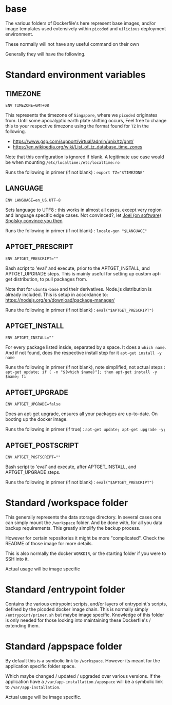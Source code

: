 # base
The various folders of Dockerfile's here represent base images, and/or image templates used extensively
within `picoded` and `uilicious` deployment environment.

These normally will not have any useful command on their own

Generally they will have the following.

# Standard environment variables

## TIMEZONE
`ENV TIMEZONE=GMT+08`

This represents the timezone of `Singapore`, where we `picoded` originates from. Until some apocalyptic earth plate
shifting occurs, Feel free to change this to your respective timezone using the format found for `TZ` in the following.

+ https://www.gsp.com/support/virtual/admin/unix/tz/gmt/
+ https://en.wikipedia.org/wiki/List_of_tz_database_time_zones

Note that this configuration is ignored if blank. A legitimate use case would be when mounting `/etc/localtime:/etc/localtime:ro`

Runs the following in primer (if not blank) : 
`export TZ="$TIMEZONE"`

## LANGUAGE
`ENV LANGUAGE=en_US.UTF-8`

Sets language to UTF8 : this works in almost all cases, except very region and language specific edge cases.
Not convinced?, let [Joel (on software) Spolsky convince you then](https://www.joelonsoftware.com/2003/10/08/the-absolute-minimum-every-software-developer-absolutely-positively-must-know-about-unicode-and-character-sets-no-excuses)

Runs the following in primer (if not blank) : 
`locale-gen "$LANGUAGE"`

## APTGET_PRESCRIPT
`ENV APTGET_PRESCRIPT=""`

Bash script to 'eval' and execute, prior to the APTGET_INSTALL, and APTGET_UPGRADE steps.
This is mainly useful for setting up custom apt-get distribution, to pull packages from.

Note that for `ubuntu-base` and their derivatives. Node.js distribution is already included.
This is setup in accordance to: https://nodejs.org/en/download/package-manager/

Runs the following in primer (if not blank) : 
`eval("$APTGET_PRESCRIPT")`

## APTGET_INSTALL
`ENV APTGET_INSTALL=""`

For every package listed inside, separated by a space. It does a `which name`.
And if not found, does the respective install step for it `apt-get install -y name`

Runs the following in primer (if not blank), note simplified, not actual steps : 
`apt-get update; if [ -n "$(which $name)"]; then apt-get install -y $name; fi`

## APTGET_UPGRADE
`ENV APTGET_UPGRADE=false`

Does an apt-get upgrade, ensures all your packages are up-to-date. On booting up the docker image.

Runs the following in primer (if true) : 
`apt-get update; apt-get upgrade -y;`

## APTGET_POSTSCRIPT
`ENV APTGET_POSTSCRIPT=""`

Bash script to 'eval' and execute, after APTGET_INSTALL, and APTGET_UPGRADE steps.

Runs the following in primer (if not blank) : 
`eval("$APTGET_PRESCRIPT")`

# Standard /workspace folder
This generally represents the data storage directory. In several cases one can simply mount the `/workspace` folder. 
And be done with, for all you data backup requirements. This greatly simplify the backup process.

However for certain repositories it might be more "complicated". Check the README of those image for more details.

This is also normally the docker `WORKDIR`, or the starting folder if you were to SSH into it.

Actual usage will be image specific

# Standard /entrypoint folder
Contains the various entrypoint scripts, and/or layers of entrypoint's scripts, defined by the picoded docker
image chain. This is normally simply `/entrypoint/primer.sh` but maybe image specific. Knowledge of this folder
is only needed for those looking into maintaining these Dockerfile's / extending them.

# Standard /appspace folder
By default this is a symbolic link to `/workspace`.
However its meant for the application specific folder space.

Which maybe changed / updated / upgraded over various versions. If the application have a `/var/app-installation` 
`/appspace` will be a symbolic link to `/var/app-installation`.

Actual usage will be image specific.

